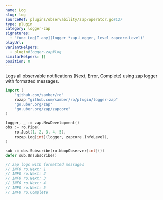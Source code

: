 ```yaml
---
name: Log
slug: log
sourceRef: plugins/observability/zap/operator.go#L27
type: plugin
category: logger-zap
signatures:
  - "func Log[T any](logger *zap.Logger, level zapcore.Level)"
playUrl:
variantHelpers:
  - plugin#logger-zap#log
similarHelpers: []
position: 0
---
```


Logs all observable notifications (Next, Error, Complete) using zap logger with formatted messages.

```go
import (
    "github.com/samber/ro"
    rozap "github.com/samber/ro/plugin/logger-zap"
    "go.uber.org/zap"
    "go.uber.org/zap/zapcore"
)

logger, _ := zap.NewDevelopment()
obs := ro.Pipe(
    ro.Just(1, 2, 3, 4, 5),
    rozap.Log[int](logger, zapcore.InfoLevel),
)

sub := obs.Subscribe(ro.NoopObserver[int]())
defer sub.Unsubscribe()

// zap logs with formatted messages
// INFO	ro.Next: 1
// INFO	ro.Next: 2
// INFO	ro.Next: 3
// INFO	ro.Next: 4
// INFO	ro.Next: 5
// INFO	ro.Complete
```
